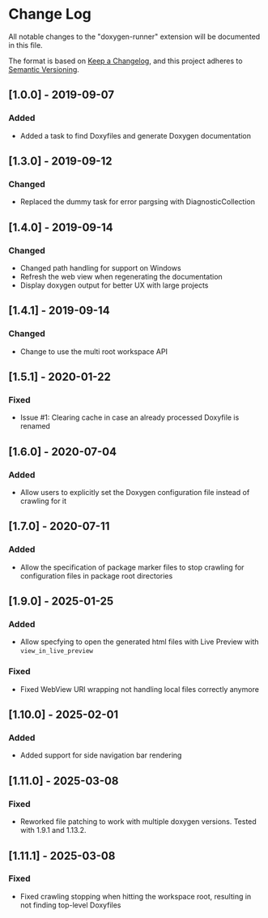 # Change Log
All notable changes to the "doxygen-runner" extension will be documented in this file.

The format is based on [Keep a Changelog](https://keepachangelog.com/en/1.0.0/),
and this project adheres to [Semantic Versioning](https://semver.org/spec/v2.0.0.html).

## [1.0.0] - 2019-09-07
### Added
- Added a task to find Doxyfiles and generate Doxygen documentation

## [1.3.0] - 2019-09-12
### Changed
- Replaced the dummy task for error pargsing with DiagnosticCollection

## [1.4.0] - 2019-09-14
### Changed
- Changed path handling for support on Windows
- Refresh the web view when regenerating the documentation
- Display doxygen output for better UX with large projects

## [1.4.1] - 2019-09-14
### Changed
- Change to use the multi root workspace API

## [1.5.1] - 2020-01-22
### Fixed
- Issue #1: Clearing cache in case an already processed Doxyfile is renamed

## [1.6.0] - 2020-07-04
### Added
- Allow users to explicitly set the Doxygen configuration file instead of crawling for it

## [1.7.0] - 2020-07-11
### Added
- Allow the specification of package marker files to stop crawling for configuration files in package root directories

## [1.9.0] - 2025-01-25
### Added
- Allow specfying to open the generated html files with Live Preview with `view_in_live_preview`

### Fixed
- Fixed WebView URI wrapping not handling local files correctly anymore

## [1.10.0] - 2025-02-01
### Added
- Added support for side navigation bar rendering

## [1.11.0] - 2025-03-08
### Fixed
- Reworked file patching to work with multiple doxygen versions. Tested with 1.9.1 and 1.13.2.

## [1.11.1] - 2025-03-08
### Fixed
- Fixed crawling stopping when hitting the workspace root, resulting in not finding top-level Doxyfiles